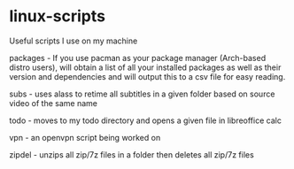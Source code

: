 # linux-scripts
Useful scripts I use on my machine

packages - If you use pacman as your package manager (Arch-based distro users), will obtain a list of 
all your installed packages as well as their version and dependencies and will output this to a csv file
for easy reading.

subs - uses alass to retime all subtitles in a given folder based on source video of the same name

todo - moves to my todo directory and opens a given file in libreoffice calc

vpn - an openvpn script being worked on

zipdel - unzips all zip/7z files in a folder then deletes all zip/7z files
